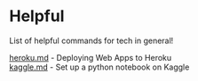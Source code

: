 # Helpful
List of helpful commands for tech in general!


[heroku.md](https://github.com/raghavrajmittal/helpful/blob/master/heroku.md) - Deploying Web Apps to Heroku  
[kaggle.md](https://github.com/raghavrajmittal/helpful/blob/master/kaggle.md) - Set up a python notebook on Kaggle  

